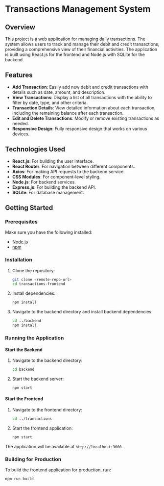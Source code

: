 # Transactions Management System

## Overview

This project is a web application for managing daily transactions. The system allows users to track and manage their debit and credit transactions, providing a comprehensive view of their financial activities. The application is built using React.js for the frontend and Node.js with SQLite for the backend.

## Features

- **Add Transaction**: Easily add new debit and credit transactions with details such as date, amount, and description.
- **View Transactions**: Display a list of all transactions with the ability to filter by date, type, and other criteria.
- **Transaction Details**: View detailed information about each transaction, including the remaining balance after each transaction.
- **Edit and Delete Transactions**: Modify or remove existing transactions as needed.
- **Responsive Design**: Fully responsive design that works on various devices.

## Technologies Used

- **React.js**: For building the user interface.
- **React Router**: For navigation between different components.
- **Axios**: For making API requests to the backend service.
- **CSS Modules**: For component-level styling.
- **Node.js**: For backend services.
- **Express.js**: For building the backend API.
- **SQLite**: For database management.

## Getting Started

### Prerequisites

Make sure you have the following installed:

- [Node.js](https://nodejs.org/en/download/)
- [npm](https://www.npmjs.com/get-npm)

### Installation

1. Clone the repository:

    ```sh
    git clone <remote-repo-url>
    cd transactions-frontend
    ```

2. Install dependencies:

    ```sh
    npm install
    ```

3. Navigate to the backend directory and install backend dependencies:

    ```sh
    cd ../backend
    npm install
    ```

### Running the Application

#### Start the Backend

1. Navigate to the backend directory:

    ```sh
    cd backend
    ```

2. Start the backend server:

    ```sh
    npm start
    ```

#### Start the Frontend

1. Navigate to the frontend directory:

    ```sh
    cd ../transactions
    ```

2. Start the frontend application:

    ```sh
    npm start
    ```

The application will be available at `http://localhost:3000`.

### Building for Production

To build the frontend application for production, run:

```sh
npm run build